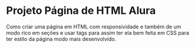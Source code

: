 # Projeto Página de HTML Alura
Como criar uma página em HTML com responsividade e também de um modo rico em seções e usar tags para assim ter ela bem feita em CSS para ter estilo da página modo mais desenvolvido.

